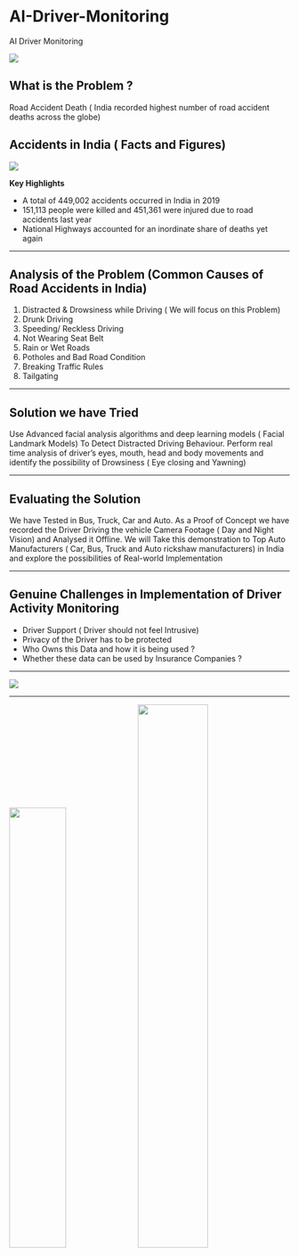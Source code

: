 # AI-Driver-Monitoring #
AI Driver Monitoring

<img src="https://github.com/Karthikkannan-AI/AI-Driver-Monitoring/blob/main/Screenshot%20from%202021-01-20%2012-12-23.png"/>


## What is the Problem ? ##

Road Accident Death ( India recorded highest number of road accident deaths across the globe)

    
    
## __Accidents in India ( Facts and Figures)__ ##

<img src="https://github.com/Karthikkannan-AI/AI-Driver-Monitoring/blob/main/1.png"/>

__Key Highlights__
* A total of 449,002 accidents occurred in India in 2019
* 151,113 people were killed and 451,361 were injured due to road accidents last year 
* National Highways accounted for an inordinate share of deaths yet again

- - - -


## Analysis of the Problem (Common Causes of Road Accidents in India) ##

1. Distracted & Drowsiness while Driving ( We will focus on this Problem) 
2. Drunk Driving
3. Speeding/ Reckless Driving
4. Not Wearing Seat Belt
5. Rain or Wet Roads
6. Potholes and Bad Road Condition
7. Breaking Traffic Rules
8. Tailgating

- - - -


## Solution we have Tried ##

Use Advanced facial analysis algorithms and deep learning models ( Facial Landmark Models) To Detect Distracted Driving Behaviour.
Perform real time analysis of driver’s eyes, mouth, head and body movements and identify the possibility of Drowsiness ( Eye closing and Yawning)

- - - -


## Evaluating the Solution ##

We have Tested in Bus, Truck, Car and Auto. As a Proof of Concept we have recorded the Driver Driving the vehicle Camera  Footage ( Day and Night Vision) and Analysed it Offline. 
We will Take this demonstration to Top Auto Manufacturers ( Car, Bus, Truck and Auto rickshaw manufacturers)  in India and explore the possibilities of Real-world Implementation 

- - - -

## Genuine Challenges in Implementation of Driver Activity Monitoring ##

* Driver Support ( Driver should not feel Intrusive) 
* Privacy of the Driver has to be protected 
* Who Owns this Data and how it is being used ?
* Whether these data can be used by Insurance Companies ?

- - - -

<img src="https://github.com/Karthikkannan-AI/AI-Driver-Monitoring/blob/main/Screenshot%20from%202021-01-20%2013-02-31.png">

- - - -

<p float="left">
  <img src="https://github.com/Karthikkannan-AI/AI-Driver-Monitoring/blob/main/2.png" width="45%" />
  <img src="https://github.com/Karthikkannan-AI/AI-Driver-Monitoring/blob/main/3.png" width="50%" /> 
</p>

